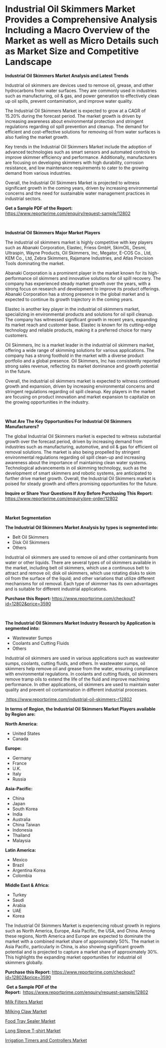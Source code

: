 <p><h1>Industrial Oil Skimmers Market Provides a Comprehensive Analysis Including a Macro Overview of the Market as well as Micro Details such as Market Size and Competitive Landscape</h1></p><p><strong>Industrial Oil Skimmers Market Analysis and Latest Trends</strong></p>
<p><p>Industrial oil skimmers are devices used to remove oil, grease, and other hydrocarbons from water surfaces. They are commonly used in industries such as manufacturing, oil & gas, and power generation to effectively clean up oil spills, prevent contamination, and improve water quality.</p><p>The Industrial Oil Skimmers Market is expected to grow at a CAGR of 15.20% during the forecast period. The market growth is driven by increasing awareness about environmental protection and stringent regulations regarding oil spill prevention and cleanup. The demand for efficient and cost-effective solutions for removing oil from water surfaces is also fueling the market growth.</p><p>Key trends in the Industrial Oil Skimmers Market include the adoption of advanced technologies such as smart sensors and automated controls to improve skimmer efficiency and performance. Additionally, manufacturers are focusing on developing skimmers with high durability, corrosion resistance, and low maintenance requirements to cater to the growing demand from various industries.</p><p>Overall, the Industrial Oil Skimmers Market is projected to witness significant growth in the coming years, driven by increasing environmental concerns and the need for sustainable water management practices in industrial sectors.</p></p>
<p><strong>Get a Sample PDF of the Report:&nbsp;</strong> <a href="https://www.reportprime.com/enquiry/request-sample/12802">https://www.reportprime.com/enquiry/request-sample/12802</a></p>
<p>&nbsp;</p>
<p><strong>Industrial Oil Skimmers Major Market Players</strong></p>
<p><p>The industrial oil skimmers market is highly competitive with key players such as Abanaki Corporation, Elastec, Friess GmbH, SkimOIL, Desmi, Ultraspin, Wayne Products, Oil Skimmers, Inc, Megator, E-COS Co., Ltd, KEM Co., Ltd, Zebra Skimmers, Rajamane Industries, and Atlas Precision Tools dominating the market.</p><p>Abanaki Corporation is a prominent player in the market known for its high-performance oil skimmers and innovative solutions for oil spill recovery. The company has experienced steady market growth over the years, with a strong focus on research and development to improve its product offerings. Abanaki Corporation has a strong presence in the global market and is expected to continue its growth trajectory in the coming years.</p><p>Elastec is another key player in the industrial oil skimmers market, specializing in environmental products and solutions for oil spill cleanup. The company has witnessed significant growth in recent years, expanding its market reach and customer base. Elastec is known for its cutting-edge technology and reliable products, making it a preferred choice for many customers.</p><p>Oil Skimmers, Inc is a market leader in the industrial oil skimmers market, offering a wide range of skimming solutions for various applications. The company has a strong foothold in the market with a diverse product portfolio and a global presence. Oil Skimmers, Inc has consistently reported strong sales revenue, reflecting its market dominance and growth potential in the future.</p><p>Overall, the industrial oil skimmers market is expected to witness continued growth and expansion, driven by increasing environmental concerns and stringent regulations regarding oil spill cleanup. Key players in the market are focusing on product innovation and market expansion to capitalize on the growing opportunities in the industry.</p></p>
<p>&nbsp;</p>
<p><strong>What Are The Key Opportunities For Industrial Oil Skimmers Manufacturers?</strong></p>
<p><p>The global Industrial Oil Skimmers market is expected to witness substantial growth over the forecast period, driven by increasing demand from industries such as manufacturing, automotive, and oil & gas for efficient oil removal solutions. The market is also being propelled by stringent environmental regulations regarding oil spill clean-up and increasing awareness about the importance of maintaining clean water systems. Technological advancements in oil skimming technology, such as the development of smart skimmers and robotic systems, are anticipated to further drive market growth. Overall, the Industrial Oil Skimmers market is poised for steady growth and offers promising opportunities for the future.</p></p>
<p><strong>Inquire or Share Your Questions If Any Before Purchasing This Report:</strong> <a href="https://www.reportprime.com/enquiry/pre-order/12802">https://www.reportprime.com/enquiry/pre-order/12802</a></p>
<p>&nbsp;</p>
<p><strong>Market Segmentation</strong></p>
<p><strong>The Industrial Oil Skimmers Market Analysis by types is segmented into:</strong></p>
<p><ul><li>Belt Oil Skimmers</li><li>Disk Oil Skimmers</li><li>Others</li></ul></p>
<p><p>Industrial oil skimmers are used to remove oil and other contaminants from water or other liquids. There are several types of oil skimmers available in the market, including belt oil skimmers, which use a continuous belt to attract and remove oil; disk oil skimmers, which use rotating disks to skim oil from the surface of the liquid; and other variations that utilize different mechanisms for oil removal. Each type of skimmer has its own advantages and is suitable for different industrial applications.</p></p>
<p><strong>Purchase this Report:&nbsp;</strong><a href="https://www.reportprime.com/checkout?id=12802&price=3590">https://www.reportprime.com/checkout?id=12802&price=3590</a></p>
<p>&nbsp;</p>
<p><strong>The Industrial Oil Skimmers Market Industry Research by Application is segmented into:</strong></p>
<p><ul><li>Wastewater Sumps</li><li>Coolants and Cutting Fluids</li><li>Others</li></ul></p>
<p><p>Industrial oil skimmers are used in various applications such as wastewater sumps, coolants, cutting fluids, and others. In wastewater sumps, oil skimmers help remove oil and grease from the water, ensuring compliance with environmental regulations. In coolants and cutting fluids, oil skimmers remove tramp oils to extend the life of the fluid and improve machining performance. In other applications, oil skimmers are used to maintain water quality and prevent oil contamination in different industrial processes.</p></p>
<p><a href="https://www.reportprime.com/industrial-oil-skimmers-r12802">&nbsp;https://www.reportprime.com/industrial-oil-skimmers-r12802</a></p>
<p><strong>In terms of Region, the Industrial Oil Skimmers Market Players available by Region are:</strong></p>
<p>
    <p> <strong> North America: </strong>
        <ul>
            <li>United States</li>
            <li>Canada</li>
        </ul>
        </p> 
    <p> <strong> Europe: </strong>
        <ul>
            <li>Germany</li>
            <li>France</li>
            <li>U.K.</li>
            <li>Italy</li>
            <li>Russia</li>
        </ul>
        </p> 
    <p> <strong> Asia-Pacific: </strong>
        <ul>
            <li>China</li>
            <li>Japan</li>
            <li>South Korea</li>
            <li>India</li>
            <li>Australia</li>
            <li>China Taiwan</li>
            <li>Indonesia</li>
            <li>Thailand</li>
            <li>Malaysia</li>
        </ul>
        </p> 
    <p> <strong> Latin America: </strong>
        <ul>
            <li>Mexico</li>
            <li>Brazil</li>
            <li>Argentina Korea</li>
            <li>Colombia</li>
        </ul>
        </p> 
    <p> <strong> Middle East & Africa: </strong>
        <ul>
            <li>Turkey</li>
            <li>Saudi</li>
            <li>Arabia</li>
            <li>UAE</li>
            <li>Korea</li>
        </ul>
    </p>
    </p>
<p><p>The Industrial Oil Skimmers Market is experiencing robust growth in regions such as North America, Europe, Asia Pacific, the USA, and China. Among these regions, North America and Europe are expected to dominate the market with a combined market share of approximately 50%. The market in Asia Pacific, particularly in China, is also showing significant growth potential and is projected to capture a market share of approximately 30%. This highlights the expanding market opportunities for industrial oil skimmers globally.</p></p>
<p><strong>Purchase this Report: </strong><a href="https://www.reportprime.com/checkout?id=12802&price=3590">https://www.reportprime.com/checkout?id=12802&price=3590</a></p>
<p>&nbsp;<strong>Get a Sample PDF of the Report:&nbsp;&nbsp;</strong><a href="https://www.reportprime.com/enquiry/request-sample/12802">https://www.reportprime.com/enquiry/request-sample/12802</a></p>
<p><strong></strong></p>
<p><p><a href="https://www.linkedin.com/pulse/global-milk-filters-market-status-2024-2031-forecast-region-4jeje?trackingId=qWMRh91iSs%2BVMRmJl1cZRg%3D%3D">Milk Filters Market</a></p><p><a href="https://www.linkedin.com/pulse/milking-claw-market-share-analysis-growth-trends-forecasts-tsjte?trackingId=PpidDT0eTEmVi%2FpDszp8gA%3D%3D">Milking Claw Market</a></p><p><a href="https://github.com/GroverBarry/Market-Research-Report-List-7/blob/main/food-tray-sealer-market.md">Food Tray Sealer Market</a></p><p><a href="https://issuu.com/reportprime-2/docs/long-sleeve-t-shirt-market-size-203_3a48fca7e40e66">Long Sleeve T-shirt Market</a></p><p><a href="https://github.com/lylyparadise/Market-Research-Report-List-5/blob/main/irrigation-timers-and-controllers-market.md">Irrigation Timers and Controllers Market</a></p></p>